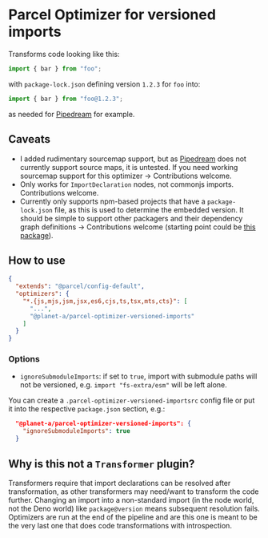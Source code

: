 # Parcel Optimizer for versioned imports

Transforms code looking like this:

```ts
import { bar } from "foo";
```

with `package-lock.json` defining version `1.2.3` for `foo` into:

```ts
import { bar } from "foo@1.2.3";
```

as needed for [Pipedream](https://pipedream.com/docs/code/nodejs#pinning-package-versions) for example.

## Caveats

- I added rudimentary sourcemap support, but as [Pipedream](https://pipedream.com) does not currently support source maps, it is untested. If you need working sourcemap support for this optimizer -> Contributions welcome.
- Only works for `ImportDeclaration` nodes, not commonjs imports. Contributions welcome.
- Currently only supports npm-based projects that have a `package-lock.json` file, as this is used to determine the embedded version. It should be simple to support other packagers and their dependency graph definitions -> Contributions welcome (starting point could be [this package](https://github.com/snyk/nodejs-lockfile-parser)).

## How to use

```json
{
  "extends": "@parcel/config-default",
  "optimizers": {
    "*.{js,mjs,jsm,jsx,es6,cjs,ts,tsx,mts,cts}": [
      "...",
      "@planet-a/parcel-optimizer-versioned-imports"
    ]
  }
}
```

### Options

- `ignoreSubmoduleImports`: if set to `true`, import with submodule paths will not be versioned, e.g. `import "fs-extra/esm"` will be left alone.

You can create a `.parcel-optimizer-versioned-importsrc` config file or put it into the respective `package.json` section, e.g.:

```json
  "@planet-a/parcel-optimizer-versioned-imports": {
    "ignoreSubmoduleImports": true
  }
```

## Why is this not a `Transformer` plugin?

Transformers require that import declarations can be resolved after transformation, as other transformers may need/want to transform the code further. Changing an import into a non-standard import (in the node world, not the Deno world) like `package@version` means subsequent resolution fails. Optimizers are run at the end of the pipeline and are this one is meant to be the very last one that does code transformations with introspection.
